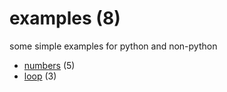 # examples (8)
some simple examples for python and non-python

+ [numbers](numbers/README.md) (5)
+ [loop](loop/README.md) (3)
